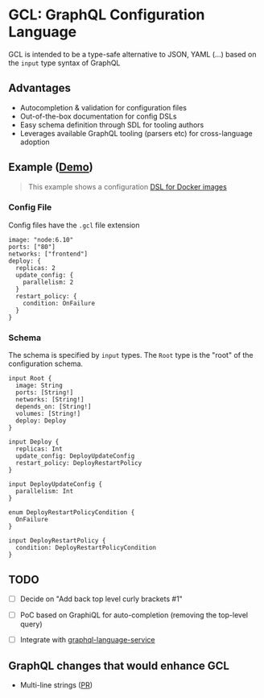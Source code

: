 # GCL: GraphQL Configuration Language

GCL is intended to be a type-safe alternative to JSON, YAML (...) based on the `input` type syntax of GraphQL

## Advantages

* Autocompletion & validation for configuration files
* Out-of-the-box documentation for config DSLs
* Easy schema definition through SDL for tooling authors
* Leverages available GraphQL tooling (parsers etc) for cross-language adoption

## Example ([Demo](https://faker-beciuwtbrg.now.sh/?query=%7B%0A%20%20docker(gcl%3A%20%7B%0A%20%20%20%20%0A%20%20%20%20%23%20Notice%20that%20the%20%60docker(gcl%3A%20%7B%7D)%60%20wrapper%20should%20be%20left%20out%20when%20writing%20GCL%0A%20%20%20%20image%3A%20%22node%3A6.10%22%0A%20%20%20%20ports%3A%20%5B%2280%22%5D%0A%20%20%20%20networks%3A%20%5B%22frontend%22%5D%0A%20%20%20%20deploy%3A%20%7B%0A%20%20%20%20%20%20replicas%3A%202%0A%20%20%20%20%20%20update_config%3A%20%7B%0A%20%20%20%20%20%20%20%20parallelism%3A%202%0A%20%20%20%20%20%20%7D%0A%20%20%20%20%20%20restart_policy%3A%20%7B%0A%20%20%20%20%20%20%20%20condition%3A%20OnFailure%0A%20%20%20%20%20%20%7D%0A%20%20%20%20%7D%0A%20%20%20%20%0A%20%20%20%20%0A%20%20%7D)%0A%7D))

> This example shows a configuration [DSL for Docker images](https://docs.docker.com/compose/compose-file/#compose-file-structure-and-examples)

### Config File

Config files have the `.gcl` file extension

```
image: "node:6.10"
ports: ["80"]
networks: ["frontend"]
deploy: {
  replicas: 2
  update_config: {
    parallelism: 2
  }
  restart_policy: {
    condition: OnFailure
  }
}
```

### Schema

The schema is specified by `input` types. The `Root` type is the "root" of the configuration schema.

```
input Root {
  image: String
  ports: [String!]
  networks: [String!]
  depends_on: [String!]
  volumes: [String!]
  deploy: Deploy
}

input Deploy {
  replicas: Int
  update_config: DeployUpdateConfig
  restart_policy: DeployRestartPolicy
}

input DeployUpdateConfig {
  parallelism: Int
}

enum DeployRestartPolicyCondition {
  OnFailure
}

input DeployRestartPolicy {
  condition: DeployRestartPolicyCondition
}
```

## TODO

- [ ] Decide on "Add back top level curly brackets #1"
- [ ] PoC based on GraphiQL for auto-completion (removing the top-level query)
- [ ] Integrate with [graphql-language-service](https://github.com/graphql/graphql-language-service)


## GraphQL changes that would enhance GCL

* Multi-line strings ([PR](https://github.com/facebook/graphql/pull/327))
